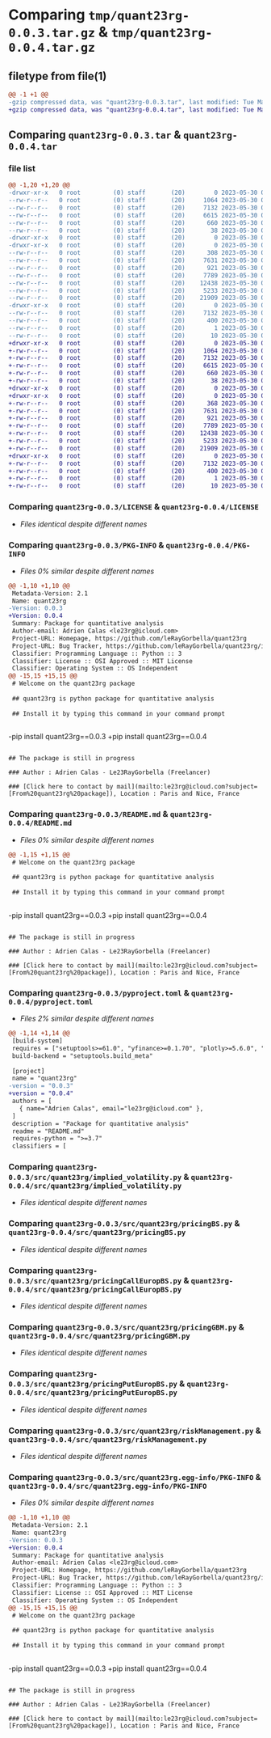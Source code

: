 # Comparing `tmp/quant23rg-0.0.3.tar.gz` & `tmp/quant23rg-0.0.4.tar.gz`

## filetype from file(1)

```diff
@@ -1 +1 @@
-gzip compressed data, was "quant23rg-0.0.3.tar", last modified: Tue May 30 07:15:25 2023, max compression
+gzip compressed data, was "quant23rg-0.0.4.tar", last modified: Tue May 30 07:22:53 2023, max compression
```

## Comparing `quant23rg-0.0.3.tar` & `quant23rg-0.0.4.tar`

### file list

```diff
@@ -1,20 +1,20 @@
-drwxr-xr-x   0 root         (0) staff       (20)        0 2023-05-30 07:15:25.840557 quant23rg-0.0.3/
--rw-r--r--   0 root         (0) staff       (20)     1064 2023-05-30 06:19:05.000000 quant23rg-0.0.3/LICENSE
--rw-r--r--   0 root         (0) staff       (20)     7132 2023-05-30 07:15:25.840263 quant23rg-0.0.3/PKG-INFO
--rw-r--r--   0 root         (0) staff       (20)     6615 2023-05-30 07:14:35.000000 quant23rg-0.0.3/README.md
--rw-r--r--   0 root         (0) staff       (20)      660 2023-05-30 07:14:54.000000 quant23rg-0.0.3/pyproject.toml
--rw-r--r--   0 root         (0) staff       (20)       38 2023-05-30 07:15:25.840627 quant23rg-0.0.3/setup.cfg
-drwxr-xr-x   0 root         (0) staff       (20)        0 2023-05-30 07:15:25.833937 quant23rg-0.0.3/src/
-drwxr-xr-x   0 root         (0) staff       (20)        0 2023-05-30 07:15:25.838848 quant23rg-0.0.3/src/quant23rg/
--rw-r--r--   0 root         (0) staff       (20)      308 2023-05-30 00:33:36.000000 quant23rg-0.0.3/src/quant23rg/__init__.py
--rw-r--r--   0 root         (0) staff       (20)     7631 2023-05-30 06:18:51.000000 quant23rg-0.0.3/src/quant23rg/implied_volatility.py
--rw-r--r--   0 root         (0) staff       (20)      921 2023-05-30 06:18:54.000000 quant23rg-0.0.3/src/quant23rg/pricingBS.py
--rw-r--r--   0 root         (0) staff       (20)     7789 2023-05-30 06:18:56.000000 quant23rg-0.0.3/src/quant23rg/pricingCallEuropBS.py
--rw-r--r--   0 root         (0) staff       (20)    12438 2023-05-30 06:18:58.000000 quant23rg-0.0.3/src/quant23rg/pricingGBM.py
--rw-r--r--   0 root         (0) staff       (20)     5233 2023-05-30 06:19:01.000000 quant23rg-0.0.3/src/quant23rg/pricingPutEuropBS.py
--rw-r--r--   0 root         (0) staff       (20)    21909 2023-05-30 06:19:03.000000 quant23rg-0.0.3/src/quant23rg/riskManagement.py
-drwxr-xr-x   0 root         (0) staff       (20)        0 2023-05-30 07:15:25.840028 quant23rg-0.0.3/src/quant23rg.egg-info/
--rw-r--r--   0 root         (0) staff       (20)     7132 2023-05-30 07:15:25.000000 quant23rg-0.0.3/src/quant23rg.egg-info/PKG-INFO
--rw-r--r--   0 root         (0) staff       (20)      400 2023-05-30 07:15:25.000000 quant23rg-0.0.3/src/quant23rg.egg-info/SOURCES.txt
--rw-r--r--   0 root         (0) staff       (20)        1 2023-05-30 07:15:25.000000 quant23rg-0.0.3/src/quant23rg.egg-info/dependency_links.txt
--rw-r--r--   0 root         (0) staff       (20)       10 2023-05-30 07:15:25.000000 quant23rg-0.0.3/src/quant23rg.egg-info/top_level.txt
+drwxr-xr-x   0 root         (0) staff       (20)        0 2023-05-30 07:22:53.802631 quant23rg-0.0.4/
+-rw-r--r--   0 root         (0) staff       (20)     1064 2023-05-30 06:19:05.000000 quant23rg-0.0.4/LICENSE
+-rw-r--r--   0 root         (0) staff       (20)     7132 2023-05-30 07:22:53.802438 quant23rg-0.0.4/PKG-INFO
+-rw-r--r--   0 root         (0) staff       (20)     6615 2023-05-30 07:22:27.000000 quant23rg-0.0.4/README.md
+-rw-r--r--   0 root         (0) staff       (20)      660 2023-05-30 07:22:20.000000 quant23rg-0.0.4/pyproject.toml
+-rw-r--r--   0 root         (0) staff       (20)       38 2023-05-30 07:22:53.802684 quant23rg-0.0.4/setup.cfg
+drwxr-xr-x   0 root         (0) staff       (20)        0 2023-05-30 07:22:53.798349 quant23rg-0.0.4/src/
+drwxr-xr-x   0 root         (0) staff       (20)        0 2023-05-30 07:22:53.801173 quant23rg-0.0.4/src/quant23rg/
+-rw-r--r--   0 root         (0) staff       (20)      368 2023-05-30 07:22:10.000000 quant23rg-0.0.4/src/quant23rg/__init__.py
+-rw-r--r--   0 root         (0) staff       (20)     7631 2023-05-30 06:18:51.000000 quant23rg-0.0.4/src/quant23rg/implied_volatility.py
+-rw-r--r--   0 root         (0) staff       (20)      921 2023-05-30 06:18:54.000000 quant23rg-0.0.4/src/quant23rg/pricingBS.py
+-rw-r--r--   0 root         (0) staff       (20)     7789 2023-05-30 06:18:56.000000 quant23rg-0.0.4/src/quant23rg/pricingCallEuropBS.py
+-rw-r--r--   0 root         (0) staff       (20)    12438 2023-05-30 06:18:58.000000 quant23rg-0.0.4/src/quant23rg/pricingGBM.py
+-rw-r--r--   0 root         (0) staff       (20)     5233 2023-05-30 06:19:01.000000 quant23rg-0.0.4/src/quant23rg/pricingPutEuropBS.py
+-rw-r--r--   0 root         (0) staff       (20)    21909 2023-05-30 06:19:03.000000 quant23rg-0.0.4/src/quant23rg/riskManagement.py
+drwxr-xr-x   0 root         (0) staff       (20)        0 2023-05-30 07:22:53.802215 quant23rg-0.0.4/src/quant23rg.egg-info/
+-rw-r--r--   0 root         (0) staff       (20)     7132 2023-05-30 07:22:53.000000 quant23rg-0.0.4/src/quant23rg.egg-info/PKG-INFO
+-rw-r--r--   0 root         (0) staff       (20)      400 2023-05-30 07:22:53.000000 quant23rg-0.0.4/src/quant23rg.egg-info/SOURCES.txt
+-rw-r--r--   0 root         (0) staff       (20)        1 2023-05-30 07:22:53.000000 quant23rg-0.0.4/src/quant23rg.egg-info/dependency_links.txt
+-rw-r--r--   0 root         (0) staff       (20)       10 2023-05-30 07:22:53.000000 quant23rg-0.0.4/src/quant23rg.egg-info/top_level.txt
```

### Comparing `quant23rg-0.0.3/LICENSE` & `quant23rg-0.0.4/LICENSE`

 * *Files identical despite different names*

### Comparing `quant23rg-0.0.3/PKG-INFO` & `quant23rg-0.0.4/PKG-INFO`

 * *Files 0% similar despite different names*

```diff
@@ -1,10 +1,10 @@
 Metadata-Version: 2.1
 Name: quant23rg
-Version: 0.0.3
+Version: 0.0.4
 Summary: Package for quantitative analysis
 Author-email: Adrien Calas <le23rg@icloud.com>
 Project-URL: Homepage, https://github.com/leRayGorbella/quant23rg
 Project-URL: Bug Tracker, https://github.com/leRayGorbella/quant23rg/issues
 Classifier: Programming Language :: Python :: 3
 Classifier: License :: OSI Approved :: MIT License
 Classifier: Operating System :: OS Independent
@@ -15,15 +15,15 @@
 # Welcome on the quant23rg package
 
 ## quant23rg is python package for quantitative analysis
 
 ## Install it by typing this command in your command prompt 
 
 ```
-pip install quant23rg==0.0.3
+pip install quant23rg==0.0.4
 ```
 
 ## The package is still in progress
 
 ### Author : Adrien Calas - Le23RayGorbella (Freelancer)
 
 ### [Click here to contact by mail](mailto:le23rg@icloud.com?subject=[From%20quant23rg%20package]), Location : Paris and Nice, France
```

### Comparing `quant23rg-0.0.3/README.md` & `quant23rg-0.0.4/README.md`

 * *Files 0% similar despite different names*

```diff
@@ -1,15 +1,15 @@
 # Welcome on the quant23rg package
 
 ## quant23rg is python package for quantitative analysis
 
 ## Install it by typing this command in your command prompt 
 
 ```
-pip install quant23rg==0.0.3
+pip install quant23rg==0.0.4
 ```
 
 ## The package is still in progress
 
 ### Author : Adrien Calas - Le23RayGorbella (Freelancer)
 
 ### [Click here to contact by mail](mailto:le23rg@icloud.com?subject=[From%20quant23rg%20package]), Location : Paris and Nice, France
```

### Comparing `quant23rg-0.0.3/pyproject.toml` & `quant23rg-0.0.4/pyproject.toml`

 * *Files 2% similar despite different names*

```diff
@@ -1,14 +1,14 @@
 [build-system]
 requires = ["setuptools>=61.0", "yfinance>=0.1.70", "plotly>=5.6.0", "pandas>=1.3.4", "scipy>=1.8.0"]
 build-backend = "setuptools.build_meta"
 
 [project]
 name = "quant23rg"
-version = "0.0.3"
+version = "0.0.4"
 authors = [
   { name="Adrien Calas", email="le23rg@icloud.com" },
 ]
 description = "Package for quantitative analysis"
 readme = "README.md"
 requires-python = ">=3.7"
 classifiers = [
```

### Comparing `quant23rg-0.0.3/src/quant23rg/implied_volatility.py` & `quant23rg-0.0.4/src/quant23rg/implied_volatility.py`

 * *Files identical despite different names*

### Comparing `quant23rg-0.0.3/src/quant23rg/pricingBS.py` & `quant23rg-0.0.4/src/quant23rg/pricingBS.py`

 * *Files identical despite different names*

### Comparing `quant23rg-0.0.3/src/quant23rg/pricingCallEuropBS.py` & `quant23rg-0.0.4/src/quant23rg/pricingCallEuropBS.py`

 * *Files identical despite different names*

### Comparing `quant23rg-0.0.3/src/quant23rg/pricingGBM.py` & `quant23rg-0.0.4/src/quant23rg/pricingGBM.py`

 * *Files identical despite different names*

### Comparing `quant23rg-0.0.3/src/quant23rg/pricingPutEuropBS.py` & `quant23rg-0.0.4/src/quant23rg/pricingPutEuropBS.py`

 * *Files identical despite different names*

### Comparing `quant23rg-0.0.3/src/quant23rg/riskManagement.py` & `quant23rg-0.0.4/src/quant23rg/riskManagement.py`

 * *Files identical despite different names*

### Comparing `quant23rg-0.0.3/src/quant23rg.egg-info/PKG-INFO` & `quant23rg-0.0.4/src/quant23rg.egg-info/PKG-INFO`

 * *Files 0% similar despite different names*

```diff
@@ -1,10 +1,10 @@
 Metadata-Version: 2.1
 Name: quant23rg
-Version: 0.0.3
+Version: 0.0.4
 Summary: Package for quantitative analysis
 Author-email: Adrien Calas <le23rg@icloud.com>
 Project-URL: Homepage, https://github.com/leRayGorbella/quant23rg
 Project-URL: Bug Tracker, https://github.com/leRayGorbella/quant23rg/issues
 Classifier: Programming Language :: Python :: 3
 Classifier: License :: OSI Approved :: MIT License
 Classifier: Operating System :: OS Independent
@@ -15,15 +15,15 @@
 # Welcome on the quant23rg package
 
 ## quant23rg is python package for quantitative analysis
 
 ## Install it by typing this command in your command prompt 
 
 ```
-pip install quant23rg==0.0.3
+pip install quant23rg==0.0.4
 ```
 
 ## The package is still in progress
 
 ### Author : Adrien Calas - Le23RayGorbella (Freelancer)
 
 ### [Click here to contact by mail](mailto:le23rg@icloud.com?subject=[From%20quant23rg%20package]), Location : Paris and Nice, France
```

